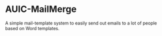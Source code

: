 # AUIC-MailMerge
A simple mail-template system to easily send out emails to a lot of people based on Word templates.

